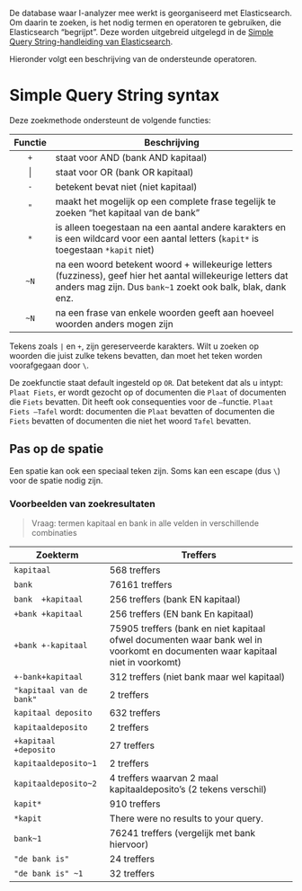De database waar I-analyzer mee werkt is georganiseerd met Elasticsearch. Om daarin te zoeken, is het nodig termen en operatoren te gebruiken, die Elasticsearch “begrijpt”. Deze worden uitgebreid uitgelegd in de [Simple Query String-handleiding van Elasticsearch](https://www.elastic.co/guide/en/elasticsearch/reference/5.5/query-dsl-simple-query-string-query.html).

Hieronder volgt een beschrijving van de ondersteunde operatoren.

# Simple Query String syntax

Deze zoekmethode ondersteunt de volgende functies:

| Functie | Beschrijving |
|:---:| --- |
| `+` | staat voor AND (bank AND kapitaal) |
| &#124; | staat voor OR (bank OR kapitaal) |
| `-` | betekent bevat niet (niet kapitaal) |
| `"` | maakt het mogelijk op een complete frase tegelijk te zoeken “het kapitaal van de bank” |
| `*` | is alleen toegestaan na een aantal andere karakters en is een wildcard voor een aantal letters (`kapit*` is toegestaan `*kapit` niet) |
| `~N` | na een woord betekent woord + willekeurige letters (fuzziness), geef hier het aantal willekeurige letters dat anders mag zijn. Dus `bank~1` zoekt ook balk, blak, dank enz. |
| `~N` | na een frase van enkele woorden geeft aan hoeveel woorden anders mogen zijn |

Tekens zoals `|` en `+`, zijn gereserveerde karakters. Wilt u zoeken op woorden die juist zulke tekens bevatten, dan moet het teken worden voorafgegaan door `\`.

De zoekfunctie staat default ingesteld op `OR`. Dat betekent dat als u intypt: `Plaat Fiets`, er wordt gezocht op of documenten die `Plaat` of documenten die `Fiets` bevatten. Dit heeft ook consequenties voor de `–`functie. `Plaat Fiets –Tafel` wordt: documenten die `Plaat` bevatten of documenten die `Fiets` bevatten of documenten die niet het woord `Tafel` bevatten. 

## Pas op de spatie
Een spatie kan ook een speciaal teken zijn. Soms kan een escape (dus `\`) voor de spatie nodig zijn.

### Voorbeelden van zoekresultaten

> Vraag: termen kapitaal en bank in alle velden in verschillende combinaties

| Zoekterm | Treffers |
| --- | --- |
| `kapitaal` | 568 treffers |
| `bank` | 76161 treffers |
| `bank  +kapitaal` |		256 treffers  (bank EN kapitaal)|
| `+bank +kapitaal` |		256 treffers (EN bank En kapitaal)|
| `+bank +-kapitaal` |	75905 treffers (bank en niet kapitaal ofwel documenten waar bank wel in voorkomt en documenten waar kapitaal niet in voorkomt) |
| `+-bank+kapitaal`|		312 treffers (niet bank maar wel kapitaal) |
| `"kapitaal van de bank"` |	2 treffers|
| `kapitaal deposito` |		632 treffers|
| `kapitaaldeposito`|  		2 treffers|
| `+kapitaal +deposito`|		27 treffers|
| `kapitaaldeposito~1` |		2 treffers|
| `kapitaaldeposito~2` |	4 treffers waarvan 2 maal kapitaaldeposito’s (2 tekens verschil) |
| `kapit*`|			910 treffers |
| `*kapit` |				There were no results to your query. |
| `bank~1` | 			76241 treffers (vergelijk met bank hiervoor) | 
| `"de bank is"` |  			24 treffers |
| `"de bank is" ~1`|		32 treffers  |

